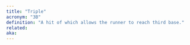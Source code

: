 ```yaml
---
title: "Triple"
acronym: "3B"
definition: "A hit of which allows the runner to reach third base."
related:
aka:
---
```

